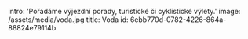 intro: 'Pořádáme výjezdní porady, turistické či cyklistické výlety.'
image: /assets/media/voda.jpg
title: Voda
id: 6ebb770d-0782-4226-864a-88824e79114b
